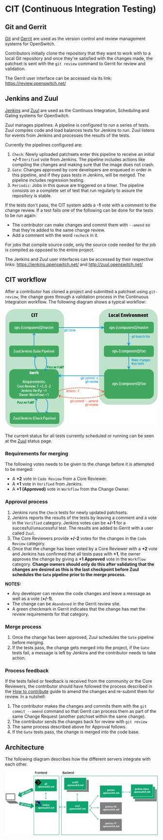 # CIT (Continuous Integration Testing)

## Git and Gerrit
[Git](https://www.gerritcodereview.com/) and [Gerrit](http://code.google.com/p/gerrit/) are used as the version control and review management systems for OpenSwitch.

Contributors initially clone the repository that they want to work with to a local Git repository and once they're satisfied with the changes made, the patchset is sent with the `git review` command to Gerrit for review and validation.

The Gerrit user interface can be accessed via its link: https://review.openswitch.net/

## Jenkins and Zuul
[Jenkins](https://jenkins-ci.org/) and [Zuul](http://docs.openstack.org/infra/zuul/) are used as the Continuos Integration, Scheduling and Gating systems for OpenSwitch.

Zuul manages pipelines. A pipeline is configured to run a series of tests. Zuul compiles code and load balances tests for Jenkins to run. Zuul listens for events from Jenkins and processes the results of the tests.

Currently the pipelines configured are:

1. `Check`: Newly uploaded patchsets enter this pipeline to receive an initial **+/-1** `Verified` vote from Jenkins. The  pipeline includes actions like compiling the changes and making sure that the image does not crash.
2. `Gate`: Changes approved by core developers are enqueued in order in this pipeline, and if they pass tests in Jenkins, will be merged. The pipeline includes regression testing.
3. `Periodic`: Jobs in this queue are triggered on a timer. The pipeline consists on a complete set of test that run regularly to assure the repository is stable.


If the tests don't pass, the CIT system adds a **-1** vote with a comment to the change review. If a test fails one of the following can be done for the tests to be run again:

* The contributor can make changes and commit them with `--amend` so that they're added to the same change review.
* Add a comment with the word `recheck` in it.

For jobs that compile source code, only the source code needed for the job is compiled as opposed to the entire project.

The Jenkins and Zuul user interfaces can be accessed by their respective links: https://jenkins.openswitch.net/ and http://zuul.openswitch.net/

## CIT workflow

After a contributor has cloned a project and submitted a patchset using `git-review`, the change goes through a validation process in the Continuous Integration workflow. The following diagram shows a typical workflow:

![CIT Workflow](./images/CIT-workflow.png "CIT Workflow")

The current status for all tests currently scheduled or running can be seen at the [Zuul](http://zuul.openswitch.net/) status page.

### Requirements for merging
The following votes needs to be given to the change before it is attempted to be merged:
* A **+2** vote in `Code Review` from a Core Reviewer.
* A **+1** vote in `Verified` from Jenkins.
* A **+1 (Approved)** vote in `Workflow` from the Change Owner.

### Approval process

1. Jenkins runs the `Check` tests for newly updated patchsets.
2. Jenkins reports the results of the tests by leaving a comment and a vote in the `Verified` category. Jenkins votes can be **+/-1** for a succesful/unsucessful test. The results are added to Gerrit with a user called `Zuul`.
3. The Core Reviewers provide  **+/-2** votes for the changes in the `Code Review` category.
4. Once that the change has been voted by a Core Reviewer with a **+2** vote and Jenkins has confirmed that all tests pass with **+1**, the owner approves the change by giving a **+1 Approved** vote in the `Workflow` category. **Change owners should only do this after validating that the changes are desired as this is the last checkpoint before Zuul schedules the `Gate` pipeline prior to the merge process.**


**NOTES:**
* Any developer can review the code changes and leave a message as well as a vote (**+/-1**).
* The change can be `Abandoned` in the Gerrit review site.
* A green checkmark in Gerrit indicates that the change has met the review requirements for that category.

### Merge process
1. Once the change has been approved, Zuul schedules the `Gate` pipeline before merging.
2. If the tests pass, the change gets merged into the project, if the `Gate` tests fail, a message is left by Jenkins and the contributor needs to take action.

### Process feedback
If the tests failed or feedback is received from the community or the Core Reviewers, the contributor should have followed the process described in the [How to contribute](./how-to-contribute.html) guide to amend the changes and re-submit them for review. In a nutshell:

1. The contributor makes the changes and commits them with the `git commit --amend` command so that Gerrit can process them as part of the same Change Request (another patchset within the same change).
2. The contributor sends the changes back for review with `git review`
3. The same process described above for Approval follows.
4. If the `Gate` tests pass, the change is merged into the code base.


## Architecture
The following diagram describes how the different servers integrate with each other.

![CIT Architecture](./images/CIT-architecture.png "CIT Architecture")
